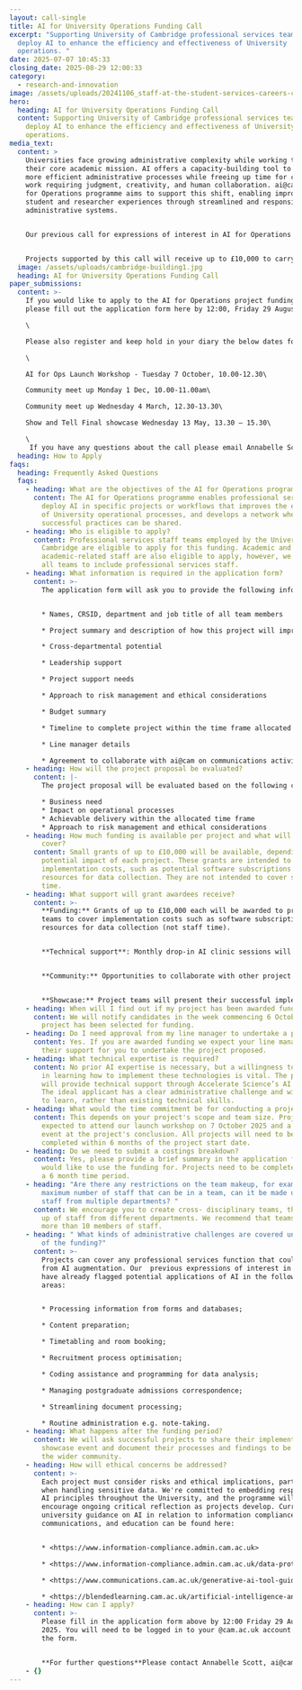 ```yaml
---
layout: call-single
title: AI for University Operations Funding Call
excerpt: "Supporting University of Cambridge professional services teams to
  deploy AI to enhance the efficiency and effectiveness of University
  operations. "
date: 2025-07-07 10:45:33
closing_date: 2025-08-29 12:00:33
category:
  - research-and-innovation
image: /assets/uploads/20241106_staff-at-the-student-services-careers-centre_0175.jpg
hero:
  heading: AI for University Operations Funding Call
  content: Supporting University of Cambridge professional services teams to
    deploy AI to enhance the efficiency and effectiveness of University
    operations.
media_text:
  content: >
    Universities face growing administrative complexity while working to support
    their core academic mission. AI offers a capacity-building tool to support
    more efficient administrative processes while freeing up time for complex
    work requiring judgment, creativity, and human collaboration. ai@cam’s AI
    for Operations programme aims to support this shift, enabling improved
    student and researcher experiences through streamlined and responsive
    administrative systems.


    Our previous call for expressions of interest in AI for Operations showed there is huge interest from professional services staff in experimenting with AI across diverse applications - from communications teams using AI for content generation to finance departments exploring contract analysis. Many staff want to upskill in this area, but lack the resources to identify and implement AI tools that could benefit their work. In response, ai@cam is launching the AI for Operations project funding call. This initiative will provide funding and technical support for administrative teams ready to deploy AI solutions that address real operational challenges.


    Projects supported by this call will receive up to £10,000 to carry out 6 month project sprints, during which time teams will have access to technical support via an AI Clinic, and community engagement activities to develop shared case studies and best practices. Showcase events will share project outcomes with the wider community.
  image: /assets/uploads/cambridge-building1.jpg
  heading: AI for University Operations Funding Call
paper_submissions:
  content: >-
    If you would like to apply to the AI for Operations project funding call
    please fill out the application form here by 12:00, Friday 29 August 2025.\

    \

    Please also register and keep hold in your diary the below dates for upcoming AI for Ops community meet ups. You can find these events listed on our Events page. \

    \

    AI for Ops Launch Workshop - Tuesday 7 October, 10.00-12.30\

    Community meet up Monday 1 Dec, 10.00-11.00am\

    Community meet up Wednesday 4 March, 12.30-13.30\

    Show and Tell Final showcase Wednesday 13 May, 13.30 – 15.30\

    \
     If you have any questions about the call please email Annabelle Scott (as599@cam.ac.uk)
  heading: How to Apply
faqs:
  heading: Frequently Asked Questions
  faqs:
    - heading: What are the objectives of the AI for Operations programme?
      content: The AI for Operations programme enables professional services teams to
        deploy AI in specific projects or workflows that improves the efficiency
        of University operational processes, and develops a network where
        successful practices can be shared.
    - heading: Who is eligible to apply?
      content: Professional services staff teams employed by the University of
        Cambridge are eligible to apply for this funding. Academic and
        academic-related staff are also eligible to apply, however, we expect
        all teams to include professional services staff.
    - heading: What information is required in the application form?
      content: >-
        The application form will ask you to provide the following information:


        * Names, CRSID, department and job title of all team members

        * Project summary and description of how this project will improve University operational and business needs

        * Cross-departmental potential

        * Leadership support

        * Project support needs

        * Approach to risk management and ethical considerations

        * Budget summary

        * Timeline to complete project within the time frame allocated

        * Line manager details

        * Agreement to collaborate with ai@cam on communications activities related to the project
    - heading: How will the project proposal be evaluated?
      content: |-
        The project proposal will be evaluated based on the following criteria: 

        * Business need
        * Impact on operational processes
        * Achievable delivery within the allocated time frame
        * Approach to risk management and ethical considerations
    - heading: How much funding is available per project and what will the funding
        cover?
      content: Small grants of up to £10,000 will be available, depending on scope and
        potential impact of each project. These grants are intended to cover
        implementation costs, such as potential software subscriptions or
        resources for data collection. They are not intended to cover staff
        time.
    - heading: What support will grant awardees receive?
      content: >-
        **Funding:** Grants of up to £10,000 each will be awarded to project
        teams to cover implementation costs such as software subscriptions and
        resources for data collection (not staff time).


        **Technical support**: Monthly drop-in AI clinic sessions will be arranged with Accelerate Science Machine Learning Engineers who will provide hands-on guidance throughout your project.


        **Community:** Opportunities to collaborate with other project teams through peer learning roundtables will be organised. An AI Community of Practice will act as a digital hub for documentation on existing case studies. 


        **Showcase:** Project teams will present their successful implementations to the wider University community and contribute to building institutional knowledge.
    - heading: When will I find out if my project has been awarded funding?
      content: We will notify candidates in the week commencing 6 October if their
        project has been selected for funding.
    - heading: Do I need approval from my line manager to undertake a project?
      content: Yes. If you are awarded funding we expect your line manager to give
        their support for you to undertake the project proposed.
    - heading: What technical expertise is required?
      content: No prior AI expertise is necessary, but a willingness to be proactive
        in learning how to implement these technologies is vital. The programme
        will provide technical support through Accelerate Science’s AI Clinic.
        The ideal applicant has a clear administrative challenge and willingness
        to learn, rather than existing technical skills.
    - heading: What would the time commitment be for conducting a project?
      content: This depends on your project's scope and team size. Project members are
        expected to attend our launch workshop on 7 October 2025 and a showcase
        event at the project's conclusion. All projects will need to be
        completed within 6 months of the project start date.
    - heading: Do we need to submit a costings breakdown?
      content: Yes, please provide a brief summary in the application form of what you
        would like to use the funding for. Projects need to be completed within
        a 6 month time period.
    - heading: "Are there any restrictions on the team makeup, for example are there a
        maximum number of staff that can be in a team, can it be made up of
        staff from multiple departments? "
      content: We encourage you to create cross- disciplinary teams, they can be made
        up of staff from different departments. We recommend that teams have no
        more than 10 members of staff.
    - heading: " What kinds of administrative challenges are covered under the scope
        of the funding?"
      content: >-
        Projects can cover any professional services function that could benefit
        from AI augmentation. Our  previous expressions of interest in this area
        have already flagged potential applications of AI in the following
        areas:


        * Processing information from forms and databases;

        * Content preparation;

        * Timetabling and room booking;

        * Recruitment process optimisation;

        * Coding assistance and programming for data analysis;

        * Managing postgraduate admissions correspondence;

        * Streamlining document processing;

        * Routine administration e.g. note-taking.
    - heading: What happens after the funding period?
      content: We will ask successful projects to share their implementations in a
        showcase event and document their processes and findings to be shared to
        the wider community.
    - heading: How will ethical concerns be addressed?
      content: >-
        Each project must consider risks and ethical implications, particularly
        when handling sensitive data. We're committed to embedding responsible
        AI principles throughout the University, and the programme will
        encourage ongoing critical reflection as projects develop. Current
        university guidance on AI in relation to information compliance,
        communications, and education can be found here:


        * <https://www.information-compliance.admin.cam.ac.uk>

        * <https://www.information-compliance.admin.cam.ac.uk/data-protection/guidance/ai-guidance>

        * <https://www.communications.cam.ac.uk/generative-ai-tool-guidelines>

        * <https://blendedlearning.cam.ac.uk/artificial-intelligence-and-education>
    - heading: How can I apply?
      content: >-
        Please fill in the application form above by 12:00 Friday 29 August
        2025. You will need to be logged in to your @cam.ac.uk account to access
        the form. 


        **For further questions**Please contact Annabelle Scott, ai@cam Programme Manager (as599@cam.ac.uk).
    - {}
---
```

